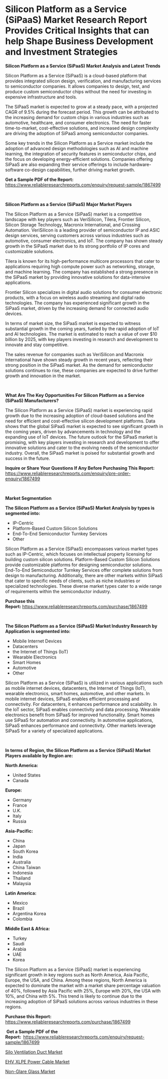 <p><h1>Silicon Platform as a Service (SiPaaS) Market Research Report Provides Critical Insights that can help Shape Business Development and Investment Strategies</h1></p><p><strong>Silicon Platform as a Service (SiPaaS) Market Analysis and Latest Trends</strong></p>
<p><p>Silicon Platform as a Service (SiPaaS) is a cloud-based platform that provides integrated silicon design, verification, and manufacturing services to semiconductor companies. It allows companies to design, test, and produce custom semiconductor chips without the need for investing in expensive infrastructure and tools.</p><p>The SiPaaS market is expected to grow at a steady pace, with a projected CAGR of 9.5% during the forecast period. This growth can be attributed to the increasing demand for custom chips in various industries such as automotive, healthcare, and consumer electronics. The need for faster time-to-market, cost-effective solutions, and increased design complexity are driving the adoption of SiPaaS among semiconductor companies.</p><p>Some key trends in the Silicon Platform as a Service market include the adoption of advanced design methodologies such as AI and machine learning, the integration of security features in semiconductor chips, and the focus on developing energy-efficient solutions. Companies offering SiPaaS are also expanding their service offerings to include hardware-software co-design capabilities, further driving market growth.</p></p>
<p><strong>Get a Sample PDF of the Report:&nbsp;</strong> <a href="https://www.reliableresearchreports.com/enquiry/request-sample/1867499">https://www.reliableresearchreports.com/enquiry/request-sample/1867499</a></p>
<p>&nbsp;</p>
<p><strong>Silicon Platform as a Service (SiPaaS) Major Market Players</strong></p>
<p><p>The Silicon Platform as a Service (SiPaaS) market is a competitive landscape with key players such as VeriSilicon, Tilera, Frontier Silicon, Silicon Storage Technology, Macronix International, and Crossing Automation. VeriSilicon is a leading provider of semiconductor IP and ASIC design services, serving customers across various industries such as automotive, consumer electronics, and IoT. The company has shown steady growth in the SiPaaS market due to its strong portfolio of IP cores and customizable solutions.</p><p>Tilera is known for its high-performance multicore processors that cater to applications requiring high compute power such as networking, storage, and machine learning. The company has established a strong presence in the SiPaaS market by providing innovative solutions for data-intensive applications.</p><p>Frontier Silicon specializes in digital audio solutions for consumer electronic products, with a focus on wireless audio streaming and digital radio technologies. The company has experienced significant growth in the SiPaaS market, driven by the increasing demand for connected audio devices.</p><p>In terms of market size, the SiPaaS market is expected to witness substantial growth in the coming years, fueled by the rapid adoption of IoT and AI technologies. The market is estimated to reach a value of over $10 billion by 2025, with key players investing in research and development to innovate and stay competitive.</p><p>The sales revenue for companies such as VeriSilicon and Macronix International have shown steady growth in recent years, reflecting their strong position in the SiPaaS market. As the demand for semiconductor solutions continues to rise, these companies are expected to drive further growth and innovation in the market.</p></p>
<p>&nbsp;</p>
<p><strong>What Are The Key Opportunities For Silicon Platform as a Service (SiPaaS) Manufacturers?</strong></p>
<p><p>The Silicon Platform as a Service (SiPaaS) market is experiencing rapid growth due to the increasing adoption of cloud-based solutions and the need for efficient and cost-effective silicon development platforms. Data shows that the global SiPaaS market is expected to see significant growth in the coming years, driven by advancements in technology and the expanding use of IoT devices. The future outlook for the SiPaaS market is promising, with key players investing in research and development to offer innovative solutions and cater to the evolving needs of the semiconductor industry. Overall, the SiPaaS market is poised for substantial growth and success in the future.</p></p>
<p><strong>Inquire or Share Your Questions If Any Before Purchasing This Report:</strong> <a href="https://www.reliableresearchreports.com/enquiry/pre-order-enquiry/1867499">https://www.reliableresearchreports.com/enquiry/pre-order-enquiry/1867499</a></p>
<p>&nbsp;</p>
<p><strong>Market Segmentation</strong></p>
<p><strong>The Silicon Platform as a Service (SiPaaS) Market Analysis by types is segmented into:</strong></p>
<p><ul><li>IP-Centric</li><li>Platform-Based Custom Silicon Solutions</li><li>End-To-End Semiconductor Turnkey Services</li><li>Other</li></ul></p>
<p><p>Silicon Platform as a Service (SiPaaS) encompasses various market types such as IP-Centric, which focuses on intellectual property licensing for building custom silicon solutions. Platform-Based Custom Silicon Solutions provide customizable platforms for designing semiconductor solutions. End-To-End Semiconductor Turnkey Services offer complete solutions from design to manufacturing. Additionally, there are other markets within SiPaaS that cater to specific needs of clients, such as niche industries or specialized technologies. These diverse market types cater to a wide range of requirements within the semiconductor industry.</p></p>
<p><strong>Purchase this Report:&nbsp;</strong><a href="https://www.reliableresearchreports.com/purchase/1867499">https://www.reliableresearchreports.com/purchase/1867499</a></p>
<p>&nbsp;</p>
<p><strong>The Silicon Platform as a Service (SiPaaS) Market Industry Research by Application is segmented into:</strong></p>
<p><ul><li>Mobile Internet Devices</li><li>Datacenters</li><li>the Internet of Things (IoT)</li><li>Wearable Electronics</li><li>Smart Homes</li><li>Automotive</li><li>Other</li></ul></p>
<p><p>Silicon Platform as a Service (SiPaaS) is utilized in various applications such as mobile internet devices, datacenters, the Internet of Things (IoT), wearable electronics, smart homes, automotive, and other markets. In mobile internet devices, SiPaaS enables efficient processing and connectivity. For datacenters, it enhances performance and scalability. In the IoT sector, SiPaaS enables connectivity and data processing. Wearable electronics benefit from SiPaaS for improved functionality. Smart homes use SiPaaS for automation and connectivity. In automotive applications, SiPaaS enhances performance and connectivity. Other markets leverage SiPaaS for a variety of specialized applications.</p></p>
<p>&nbsp;</p>
<p><strong>In terms of Region, the Silicon Platform as a Service (SiPaaS) Market Players available by Region are:</strong></p>
<p>
    <p> <strong> North America: </strong>
        <ul>
            <li>United States</li>
            <li>Canada</li>
        </ul>
        </p> 
    <p> <strong> Europe: </strong>
        <ul>
            <li>Germany</li>
            <li>France</li>
            <li>U.K.</li>
            <li>Italy</li>
            <li>Russia</li>
        </ul>
        </p> 
    <p> <strong> Asia-Pacific: </strong>
        <ul>
            <li>China</li>
            <li>Japan</li>
            <li>South Korea</li>
            <li>India</li>
            <li>Australia</li>
            <li>China Taiwan</li>
            <li>Indonesia</li>
            <li>Thailand</li>
            <li>Malaysia</li>
        </ul>
        </p> 
    <p> <strong> Latin America: </strong>
        <ul>
            <li>Mexico</li>
            <li>Brazil</li>
            <li>Argentina Korea</li>
            <li>Colombia</li>
        </ul>
        </p> 
    <p> <strong> Middle East & Africa: </strong>
        <ul>
            <li>Turkey</li>
            <li>Saudi</li>
            <li>Arabia</li>
            <li>UAE</li>
            <li>Korea</li>
        </ul>
    </p>
    </p>
<p><p>The Silicon Platform as a Service (SiPaaS) market is experiencing significant growth in key regions such as North America, Asia Pacific, Europe, the USA, and China. Among these regions, North America is expected to dominate the market with a market share percentage valuation of 40%, followed by Asia Pacific with 25%, Europe with 20%, the USA with 10%, and China with 5%. This trend is likely to continue due to the increasing adoption of SiPaaS solutions across various industries in these regions.</p></p>
<p><strong>Purchase this Report: </strong><a href="https://www.reliableresearchreports.com/purchase/1867499">https://www.reliableresearchreports.com/purchase/1867499</a></p>
<p>&nbsp;<strong>Get a Sample PDF of the Report:&nbsp;&nbsp;</strong><a href="https://www.reliableresearchreports.com/enquiry/request-sample/1867499">https://www.reliableresearchreports.com/enquiry/request-sample/1867499</a></p>
<p><strong></strong></p>
<p><p><a href="https://github.com/bobicer/Market-Research-Report-List-2/blob/main/silo-ventilation-duct-market.md">Silo Ventilation Duct Market</a></p><p><a href="https://github.com/seekum/Market-Research-Report-List-1/blob/main/ehv-xlpe-power-cable-market.md">EHV XLPE Power Cable Market</a></p><p><a href="https://github.com/timeliteaut/Market-Research-Report-List-1/blob/main/non-glare-glass-market.md">Non-Glare Glass Market</a></p></p>